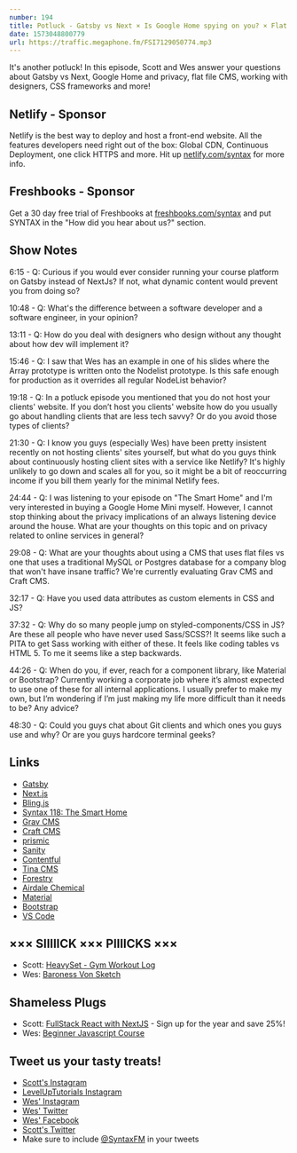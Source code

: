 ```yaml
---
number: 194
title: Potluck - Gatsby vs Next × Is Google Home spying on you? × Flat File CMS × CSS Frameworks × Hosting Client Sites × More!
date: 1573048800779
url: https://traffic.megaphone.fm/FSI7129050774.mp3
---
```


It's another potluck! In this episode, Scott and Wes answer your questions about Gatsby vs Next, Google Home and privacy, flat file CMS, working with designers, CSS frameworks and more!

## Netlify - Sponsor
Netlify is the best way to deploy and host a front-end website. All the features developers need right out of the box: Global CDN, Continuous Deployment, one click HTTPS and more. Hit up [netlify.com/syntax](https://netlify.com/syntax) for more info.

## Freshbooks - Sponsor
Get a 30 day free trial of Freshbooks at [freshbooks.com/syntax](https://freshbooks.com/syntax) and put SYNTAX in the "How did you hear about us?" section.

## Show Notes

6:15 - Q: Curious if you would ever consider running your course platform on Gatsby instead of NextJs? If not, what dynamic content would prevent you from doing so?

10:48 - Q: What's the difference between a software developer and a software engineer, in your opinion?

13:11 - Q: How do you deal with designers who design without any thought about how dev will implement it?

15:46 - Q: I saw that Wes has an example in one of his slides where the Array prototype is written onto the Nodelist prototype. Is this safe enough for production as it overrides all regular NodeList behavior? 

19:18 - Q: In a potluck episode you mentioned that you do not host your clients' website. If you don’t host you clients' website how do you usually go about handling clients that are less tech savvy? Or do you avoid those types of clients?

21:30 - Q: I know you guys (especially Wes) have been pretty insistent recently on not hosting clients' sites yourself, but what do you guys think about continuously hosting client sites with a service like Netlify? It's highly unlikely to go down and scales all for you, so it might be a bit of reoccurring income if you bill them yearly for the minimal Netlify fees.

24:44 - Q: I was listening to your episode on "The Smart Home" and I'm very interested in buying a Google Home Mini myself. However, I cannot stop thinking about the privacy implications of an always listening device around the house. What are your thoughts on this topic and on privacy related to online services in general?

29:08 - Q: What are your thoughts about using a CMS that uses flat files vs one that uses a traditional MySQL or Postgres database for a company blog that won't have insane traffic? We're currently evaluating Grav CMS and Craft CMS.

32:17 - Q: Have you used data attributes as custom elements in CSS and JS?

37:32 - Q: Why do so many people jump on styled-components/CSS in JS? Are these all people who have never used Sass/SCSS?! It seems like such a PITA to get Sass working with either of these. It feels like coding tables vs HTML 5. To me it seems like a step backwards.

44:26 - Q: When do you, if ever, reach for a component library, like Material or Bootstrap? Currently working a corporate job where it’s almost expected to use one of these for all internal applications. I usually prefer to make my own, but I’m wondering if I’m just making my life more difficult than it needs to be? Any advice?

48:30 - Q: Could you guys chat about Git clients and which ones you guys use and why? Or are you guys hardcore terminal geeks?

## Links
* [Gatsby](https://www.gatsbyjs.org/)
* [Next.js](https://nextjs.org/)
* [Bling.js](https://gist.github.com/paulirish/12fb951a8b893a454b32)
* [Syntax 118: The Smart Home](https://syntax.fm/show/118/the-smart-home)
* [Grav CMS](https://getgrav.org/)
* [Craft CMS](https://craftcms.com/)
* [prismic](https://prismic.io/)
* [Sanity](https://www.sanity.io/)
* [Contentful](https://www.contentful.com/)
* [Tina CMS](https://tinacms.org/)
* [Forestry](https://forestry.io/)
* [Airdale Chemical](http://www.airedalechemical.com/)
* [Material](https://material.io/)
* [Bootstrap](https://getbootstrap.com/)
* [VS Code](https://code.visualstudio.com/)

## ××× SIIIIICK ××× PIIIICKS ×××
* Scott: [HeavySet - Gym Workout Log](https://www.runloop.com/heavyset-gym-workout-log-for-iphone)
* Wes: [Baroness Von Sketch](https://www.cbc.ca/baroness/m_site/)

## Shameless Plugs
* Scott: [FullStack React with NextJS](https://www.leveluptutorials.com/pro) - Sign up for the year and save 25%!
* Wes: [Beginner Javascript Course](https://www.beginnerjavascript.com/)

## Tweet us your tasty treats!
* [Scott's Instagram](https://www.instagram.com/stolinski/)
* [LevelUpTutorials Instagram](https://www.instagram.com/LevelUpTutorials/)
* [Wes' Instagram](https://www.instagram.com/wesbos/)
* [Wes' Twitter](https://twitter.com/wesbos)
* [Wes' Facebook](https://www.facebook.com/wesbos.developer)
* [Scott's Twitter](https://twitter.com/stolinski)
* Make sure to include [@SyntaxFM](https://twitter.com/SyntaxFM) in your tweets
